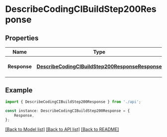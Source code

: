 # DescribeCodingCIBuildStep200Response


## Properties

Name | Type | Description | Notes
------------ | ------------- | ------------- | -------------
**Response** | [**DescribeCodingCIBuildStep200ResponseResponse**](DescribeCodingCIBuildStep200ResponseResponse.md) |  | [optional] [default to undefined]

## Example

```typescript
import { DescribeCodingCIBuildStep200Response } from './api';

const instance: DescribeCodingCIBuildStep200Response = {
    Response,
};
```

[[Back to Model list]](../README.md#documentation-for-models) [[Back to API list]](../README.md#documentation-for-api-endpoints) [[Back to README]](../README.md)
